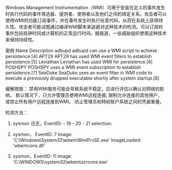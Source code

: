Windows Management Instrumentation（WMI）可用于安装在定义的事件发生时执行代码的事件筛选器、提供者、使用者以及他们之间的绑定关系。攻击者可以使用WMI的功能订阅事件，并在事件发生时执行任意代码，从而在系统上获得持久性。攻击者可能试图通过编译WMI脚本来逃避对这种技术的检测。可以订阅的事件包括挂钟时间或计算机的正常运行时间。据报道，一些威胁组织使用这种技术来保持持续性。


案例
Name	    Description
adbupd	adbupd can use a WMI script to achieve persistence.[4]
APT29	 APT29 has used WMI event filters to establish persistence.[5]
Leviathan	Leviathan has used WMI for persistence.[6]
POSHSPY	POSHSPY uses a WMI event subscription to establish persistence.[7]
SeaDuke	SeaDuke uses an event filter in WMI code to execute a previously dropped executable shortly after system startup.[8]


缓解措施：
禁用WMI服务可能会导致系统不稳定，应进行评估以确认对网络的影响。 默认情况下，只允许管理员使用WMI远程连接; 限制允许连接的其他用户，或禁止所有用户远程连接到WMI。 防止管理员和特权帐户系统之间的凭据重叠。



检测方法：
1. sysmon 日志，EventID:
            - 19
            - 20
            - 21 selection:
     
2. sysmon，  EventID: 7
        Image: 'C:\Windows\System32\wbem\WmiPrvSE.exe'
        ImageLoaded: 'wbemcons.dll'
        
3.  sysmon，EventID: 11
Image: 'C:\WINDOWS\system32\wbem\scrcons.exe'
